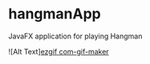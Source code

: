 # hangmanApp
JavaFX application for playing Hangman

![Alt Text][ezgif com-gif-maker](https://user-images.githubusercontent.com/46262435/147785290-b96ad69c-ae16-4d46-aff4-77e630fc4577.gif)
